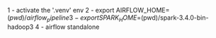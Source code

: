 1 - activate the '.venv' env
2 - export AIRFLOW_HOME=$(pwd)/airflow_pipeline
3 - export SPARK_HOME=$(pwd)/spark-3.4.0-bin-hadoop3
4 - airflow standalone
